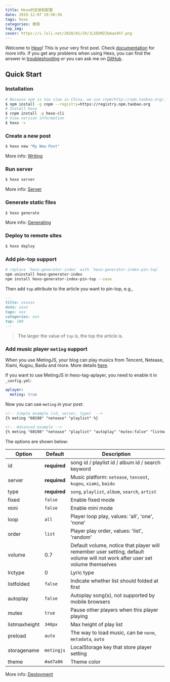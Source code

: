```yaml
---
title: Hexo的安装和配置
date: 2019-12-07 19:50:56
tags: hexo
categories: 教程
top_img: 
cover: https://i.loli.net/2020/01/29/JL5EKM2IbAao4h7.png
---
```

Welcome to [Hexo](https://hexo.io/)! This is your very first post. Check [documentation](https://hexo.io/docs/) for more info. If you get any problems when using Hexo, you can find the answer in [troubleshooting](https://hexo.io/docs/troubleshooting.html) or you can ask me on [GitHub](https://github.com/hexojs/hexo/issues).

## Quick Start

### Installation
```bash
# Because npm is too slow in China, we use cnpm(http://npm.taobao.org/) for installation
$ npm install -g cnpm --registry=https://registry.npm.taobao.org
# Install hexo
$ cnpm install -g hexo-cli
# View version information
$ hexo -v
```

### Create a new post
``` bash
$ hexo new "My New Post"
```

More info: [Writing](https://hexo.io/docs/writing.html)

### Run server

``` bash
$ hexo server
```

More info: [Server](https://hexo.io/docs/server.html)

### Generate static files

``` bash
$ hexo generate
```

More info: [Generating](https://hexo.io/docs/generating.html)

### Deploy to remote sites

``` bash
$ hexo deploy
```

### Add pin-top support

``` bash
# replace `hexo-generator-index` with `hexo-generator-index-pin-top`
npm uninstall hexo-generator-index
npm install hexo-generator-index-pin-top --save
```
Then add `top` attribute to the article you want to pin-top, e.g.,
```markdown
---
title: xxxxxx
date: xxxx
tags: xxx
categories: xxx
top: 100
---
```
> The larger the value of `top` is, the top the article is.

### Add music player `meting` support
When you use MetingJS, your blog can play musics from Tencent, Netease, Xiami, Kugou, Baidu and more. More details [here](https://github.com/MoePlayer/hexo-tag-aplayer).

If you want to use MetingJS in hexo-tag-aplayer, you need to enable it in `_config.yml`:
```yml
aplayer:
  meting: true
```

Now you can use `meting` in your post:
```markdown
<!-- Simple example (id, server, type)  -->
{% meting "60198" "netease" "playlist" %}

<!-- Advanced example -->
{% meting "60198" "netease" "playlist" "autoplay" "mutex:false" "listmaxheight:340px" "preload:none" "theme:#ad7a86"%}
```

The options are shown below:

| Option        | Default      | Description                                                  |
| ------------- | ------------ | ------------------------------------------------------------ |
| id            | **required** | song id / playlist id / album id / search keyword            |
| server        | **required** | Music platform: `netease`, `tencent`, `kugou`, `xiami`, `baidu` |
| type          | **required** | `song`, `playlist`, `album`, `search`, `artist`              |
| fixed         | `false`      | Enable fixed mode                                            |
| mini          | `false`      | Enable mini mode                                             |
| loop          | `all`        | Player loop play, values: 'all', 'one', 'none'               |
| order         | `list`       | Player play order, values: 'list', 'random'                  |
| volume        | 0.7          | Default volume, notice that player will remember user setting, default volume will not work after user set volume themselves |
| lrctype       | 0            | Lyric type                                                   |
| listfolded    | `false`      | Indicate whether list should folded at first                 |
| autoplay      | `false`      | Autoplay song(s), not supported by mobile browsers           |
| mutex         | `true`       | Pause other players when this player playing                 |
| listmaxheight | `340px`      | Max height of play list                                      |
| preload       | `auto`       | The way to load music, can be `none`, `metadata`, `auto`     |
| storagename   | `metingjs`   | LocalStorage key that store player setting                   |
| theme         | `#ad7a86`    | Theme color                                                  |

More info: [Deployment](https://hexo.io/docs/deployment.html)
